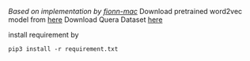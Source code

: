 *Based on implementation by [fionn-mac](https://github.com/fionn-mac/Manhattan-LSTM)*
Download pretrained word2vec model from [here](https://drive.google.com/uc?id=0B7XkCwpI5KDYNlNUTTlSS21pQmM&export=download)
Download Quera Dataset [here](https://www.kaggle.com/c/quora-question-pairs/data)

install requirement by
```
pip3 install -r requirement.txt
```